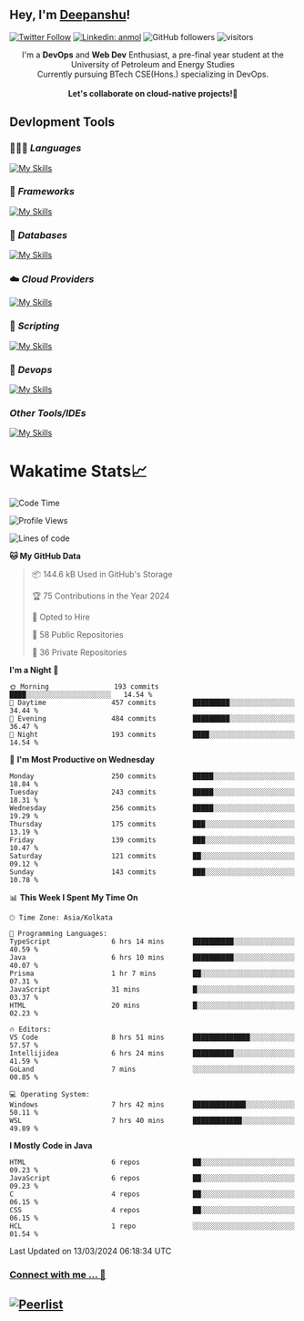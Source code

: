 ## Hey, I'm [Deepanshu](https://bio.link/deepanshgk)!

[![Twitter Follow](https://img.shields.io/twitter/follow/deepanshuurawat?label=Follow)](https://twitter.com/intent/follow?screen_name=deepanshuurawat)
[![Linkedin: anmol](https://img.shields.io/badge/-deepanshu-blue?style=flat-square&logo=Linkedin&logoColor=white&link=https://www.linkedin.com/in/deepanshu-rawat6/)](https://www.linkedin.com/in/deepanshu-rawat6/)
![GitHub followers](https://img.shields.io/github/followers/deepanshu-rawat6?label=Follow&style=social)
![visitors](https://visitor-badge.laobi.icu/badge?page_id=deepanshu-rawat6.deepanshu-rawat6)


<div align="center">
I'm a <b>DevOps</b> and <b>Web Dev</b> Enthusiast, a pre-final year student at the University of Petroleum and Energy Studies <br> Currently pursuing BTech CSE(Hons.) specializing in DevOps.
</div>

<br>

<div align="center">
 <b>Let's collaborate on cloud-native projects!🚀</b>
</div>

## **Devlopment Tools**

### 🧑🏻‍💻 *Languages*
[![My Skills](https://skillicons.dev/icons?i=go,java,py,js,ts,html,css&theme=dark)](https://skillicons.dev)

### 🔎 *Frameworks*
[![My Skills](https://skillicons.dev/icons?i=nodejs,express&theme=dark)](https://skillicons.dev)

### 🛅 *Databases*
[![My Skills](https://skillicons.dev/icons?i=mysql,mongodb,postgres,prisma&theme=dark)](https://skillicons.dev)

### ☁️ *Cloud Providers*
[![My Skills](https://skillicons.dev/icons?i=aws,netlify&theme=dark)](https://skillicons.dev)

### 📜 *Scripting*
[![My Skills](https://skillicons.dev/icons?i=bash&theme=dark)](https://skillicons.dev)

### 👀 *Devops*
[![My Skills](https://skillicons.dev/icons?i=docker,kubernetes,githubactions,jenkins,grafana,prometheus&theme=dark)](https://skillicons.dev)

### *Other Tools/IDEs*
[![My Skills](https://skillicons.dev/icons?i=git,github,vscode,idea,maven&theme=dark)](https://skillicons.dev)

# Wakatime Stats📈

<!--START_SECTION:waka-->
![Code Time](http://img.shields.io/badge/Code%20Time-231%20hrs%2016%20mins-blue)

![Profile Views](http://img.shields.io/badge/Profile%20Views-0-blue)

![Lines of code](https://img.shields.io/badge/From%20Hello%20World%20I%27ve%20Written-602.3%20thousand%20lines%20of%20code-blue)

**🐱 My GitHub Data** 

> 📦 144.6 kB Used in GitHub's Storage 
 > 
> 🏆 75 Contributions in the Year 2024
 > 
> 💼 Opted to Hire
 > 
> 📜 58 Public Repositories 
 > 
> 🔑 36 Private Repositories 
 > 
**I'm a Night 🦉** 

```text
🌞 Morning                193 commits         ████░░░░░░░░░░░░░░░░░░░░░   14.54 % 
🌆 Daytime                457 commits         █████████░░░░░░░░░░░░░░░░   34.44 % 
🌃 Evening                484 commits         █████████░░░░░░░░░░░░░░░░   36.47 % 
🌙 Night                  193 commits         ████░░░░░░░░░░░░░░░░░░░░░   14.54 % 
```
📅 **I'm Most Productive on Wednesday** 

```text
Monday                   250 commits         █████░░░░░░░░░░░░░░░░░░░░   18.84 % 
Tuesday                  243 commits         █████░░░░░░░░░░░░░░░░░░░░   18.31 % 
Wednesday                256 commits         █████░░░░░░░░░░░░░░░░░░░░   19.29 % 
Thursday                 175 commits         ███░░░░░░░░░░░░░░░░░░░░░░   13.19 % 
Friday                   139 commits         ███░░░░░░░░░░░░░░░░░░░░░░   10.47 % 
Saturday                 121 commits         ██░░░░░░░░░░░░░░░░░░░░░░░   09.12 % 
Sunday                   143 commits         ███░░░░░░░░░░░░░░░░░░░░░░   10.78 % 
```


📊 **This Week I Spent My Time On** 

```text
🕑︎ Time Zone: Asia/Kolkata

💬 Programming Languages: 
TypeScript               6 hrs 14 mins       ██████████░░░░░░░░░░░░░░░   40.59 % 
Java                     6 hrs 10 mins       ██████████░░░░░░░░░░░░░░░   40.07 % 
Prisma                   1 hr 7 mins         ██░░░░░░░░░░░░░░░░░░░░░░░   07.31 % 
JavaScript               31 mins             █░░░░░░░░░░░░░░░░░░░░░░░░   03.37 % 
HTML                     20 mins             █░░░░░░░░░░░░░░░░░░░░░░░░   02.23 % 

🔥 Editors: 
VS Code                  8 hrs 51 mins       ██████████████░░░░░░░░░░░   57.57 % 
Intellijidea             6 hrs 24 mins       ██████████░░░░░░░░░░░░░░░   41.59 % 
GoLand                   7 mins              ░░░░░░░░░░░░░░░░░░░░░░░░░   00.85 % 

💻 Operating System: 
Windows                  7 hrs 42 mins       █████████████░░░░░░░░░░░░   50.11 % 
WSL                      7 hrs 40 mins       ████████████░░░░░░░░░░░░░   49.89 % 
```

**I Mostly Code in Java** 

```text
HTML                     6 repos             ██░░░░░░░░░░░░░░░░░░░░░░░   09.23 % 
JavaScript               6 repos             ██░░░░░░░░░░░░░░░░░░░░░░░   09.23 % 
C                        4 repos             ██░░░░░░░░░░░░░░░░░░░░░░░   06.15 % 
CSS                      4 repos             ██░░░░░░░░░░░░░░░░░░░░░░░   06.15 % 
HCL                      1 repo              ░░░░░░░░░░░░░░░░░░░░░░░░░   01.54 % 
```




 Last Updated on 13/03/2024 06:18:34 UTC
<!--END_SECTION:waka-->



### [Connect with me ... 💬](https://bio.link/deepanshgk) 
[![Peerlist](https://github-readme-badge.peerlist.io/api/deepanshurawat6?style=social)](https://peerlist.io/deepanshurawat6) 
---

<!--- 
![Snake animation](https://github.com/deepanshu-rawat6/deepanshu-rawat6/blob/output/github-contribution-grid-snake.svg)
---
--->

<!--- 
[![@deepanshurawat6's Holopin board](https://holopin.io/api/user/board?user=deepanshurawat6)](https://holopin.io/@deepanshurawat6)
---
--->
